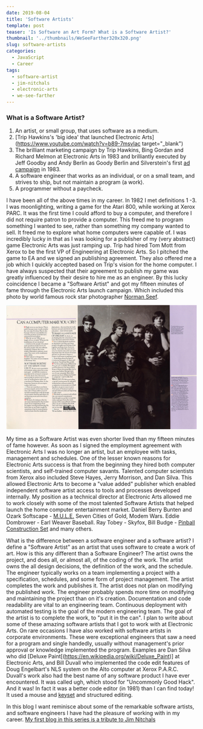 ```yaml
---
date: 2019-08-04
title: 'Software Artists'
template: post
teaser: 'Is Software an Art Form? What is a Software Artist?'
thumbnail: '../thumbnails/WeSeeFarther320x320.png'
slug: software-artists
categories:
  - JavaScript
  - Career
tags:
  - software-artist
  - jim-nitchals
  - electronic-arts
  - we-see-farther
---
```


### What is a Software Artist?
 1. An artist, or small group, that uses software as a medium.
 2. [Trip Hawkins's 'big idea' that launched Electronic Arts](https://www.youtube.com/watch?v=b89-7msvlac target="_blank")
 3. The brilliant marketing campaign by Trip Hawkins, Bing Gordan and Richard Melmon at Electronic Arts in 1983 and brilliantly executed by Jeff Goodby and Andy Berlin as Goody Berlin and Silverstein's first [ad campaign](https://www.eurogamer.net/articles/2018-09-16-seeing-farther-the-advert-that-changed-the-games-industry) in 1983.
 3. A software engineer that works as an individual, or on a small team, and strives to ship, but not maintain a program (a work).
 4. A programmer without a paycheck.

I have been all of the above times in my career.  In 1982 I met definitions 1 -3.  I was moonlighting, writing a game for the Atari 800, while working at Xerox PARC.  It was the first time I could afford to buy a computer, and therefore I did not require patron to provide a computer.  This freed me to program something I wanted to see, rather than something my company wanted to sell. It freed me to explore what home computers were capable of.  I was incredibly lucky in that as I was looking for a publisher of my (very abstract) game Electronic Arts was just ramping up.  Trip had hired Tom Mott from Xerox to be the first VP of Engineering at Electronic Arts.   So I pitched the game to EA and we signed an publishing agreement.  They also offered me a job which I quickly accepted based on Trip's vision for the home computer.  I have always suspected that their agreement to publish my game was greatly influenced by their desire to hire me as an engineer.  By this lucky coincidence I became a "Software Artist" and got my fifteen minutes of fame through the Electronic Arts launch campaign. Which included this photo by world famous rock star photographer [Norman Seef](http://normanseeff.com/).

![Can_a_computer_make_you_cry](../images/Can_a_computer_make_you_cry.jpg)

My time as a Software Artist was even shorter lived than my fifteen minutes of fame however. As soon as I signed the employment agreement with Electronic Arts I was no longer an artist, but an employee with tasks, management and schedules. One of the lesser known reasons for Electronic Arts success is that from the beginning they hired both computer scientists, and self-trained computer savants.  Talented computer scientists from Xerox also included Steve Hayes, Jerry Morrison, and Dan Silva. This allowed Electronic Arts to become a "value added" publisher which enabled independent software artist access to tools and processes developed internally.  My position as a technical director at Electronic Arts allowed me to work closely with some of the most talented Software Artists that helped launch the home computer entertainment market.  Daniel Berry Bunten and Ozark Softscape - [M.U.L.E.](https://www.filfre.net/2013/02/dan-bunten-and-m-u-l-e/) Seven Cities of Gold, Modem Wars. Eddie Dombrower - Earl Weaver Baseball. Ray Tobey - Skyfox, Bill Budge - [Pinball Construction Set](https://www.filfre.net/tag/pinball-construction-set/) and many others.

What is the difference between a software engineer and a software artist?  I define a "Software Artist" as an artist that uses software to create a work of art.  How is this any different than a Software Engineer?  The artist owns the project, and does all, or almost all, of the coding of the work.  The artist owns the all design decisions, the definition of the work, and the schedule.  The engineer typically works on a team implementing a project with a specification, schedules, and some form of project management.   The artist completes the work and publishes it.  The artist does not plan on modifying the published work. The engineer probably spends more time on modifying and maintaining the project than on it's creation.  Documentation and code readability are vital to an engineering team.  Continuous deployment with automated testing is the goal of the modern engineering team. The goal of the artist is to complete the work, to "put it in the can".  I plan to write about some of these amazing software artists that I got to work with at Electronic Arts.  On rare occasions I have also worked with software artists in corporate environments.  These were exceptional engineers that saw a need for a program and single handedly, usually without management's prior approval or knowledge implemented the program.  Examples are Dan Silva who did [Deluxe Paint[(https://en.wikipedia.org/wiki/Deluxe_Paint)] at Electronic Arts, and Bill Duvall who implemented the code edit features of Doug Engelbart's NLS system on the Alto computer at Xerox P.A.R.C.  Duvall's work also had the best name of any software product I have ever encountered. It was called ugh, which stood for "Uncommonly Good Hack". And it was! In fact it was a better code editor (in 1981) than I can find today! It used a mouse and [keyset](http://www.dougengelbart.org/content/view/273/309/) and structured editing.

In this blog I want reminisce about some of the remarkable software artists, and software engineers I have had the pleasure of working with in my career. [My first blog in this series is a tribute to Jim Nitchals](/artist-tribute-jim-nitchals/)
